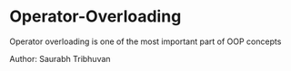 # Operator-Overloading
Operator overloading is one of the most important part of OOP concepts

Author: Saurabh Tribhuvan
